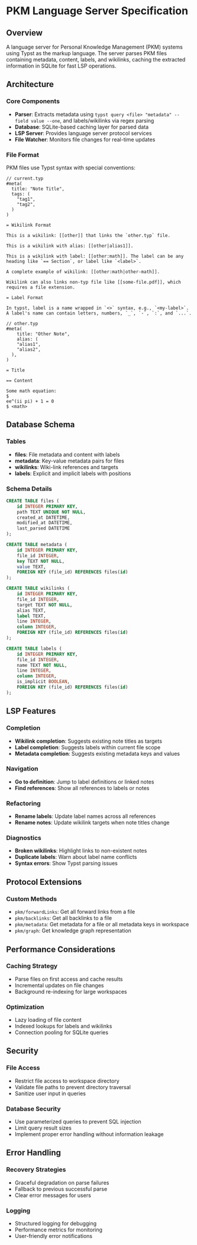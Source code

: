 # PKM Language Server Specification

## Overview

A language server for Personal Knowledge Management (PKM) systems using Typst as the markup language. The server parses PKM files containing metadata, content, labels, and wikilinks, caching the extracted information in SQLite for fast LSP operations.

## Architecture

### Core Components

- **Parser**: Extracts metadata using `typst query <file> "metadata" --field value --one`, and labels/wikilinks via regex parsing
- **Database**: SQLite-based caching layer for parsed data
- **LSP Server**: Provides language server protocol services
- **File Watcher**: Monitors file changes for real-time updates

### File Format

PKM files use Typst syntax with special conventions:

```typ
// current.typ
#meta(
  title: "Note Title",
  tags: (
    "tag1",
    "tag2",
  )
)
 
= Wikilink Format

This is a wikilink: [[other]] that links the `other.typ` file.

This is a wikilink with alias: [[other|alias1]].

This is a wikilink with label: [[other:math]]. The label can be any heading like `== Section`, or label like `<label>`.

A complete example of wikilink: [[other:math|other-math]].

Wikilink can also links non-typ file like [[some-file.pdf]], which requires a file extension.

= Label Format

In typst, label is a name wrapped in `<>` syntax, e.g., `<my-label>`. A label's name can contain letters, numbers, `_`, `-`, `:`, and `...`.

// other.typ
#meta(
    title: "Other Note",
    alias: (
    "alias1",
    "alias2",
  ),
)

= Title

== Content

Some math equation: 
$
ee^(ii pi) + 1 = 0
$ <math>
```

## Database Schema

### Tables

- **files**: File metadata and content with labels
- **metadata**: Key-value metadata pairs for files
- **wikilinks**: Wiki-link references and targets
- **labels**: Explicit and implicit labels with positions

### Schema Details

```sql
CREATE TABLE files (
    id INTEGER PRIMARY KEY,
    path TEXT UNIQUE NOT NULL,
    created_at DATETIME,
    modified_at DATETIME,
    last_parsed DATETIME
);

CREATE TABLE metadata (
    id INTEGER PRIMARY KEY,
    file_id INTEGER,
    key TEXT NOT NULL,
    value TEXT,
    FOREIGN KEY (file_id) REFERENCES files(id)
);

CREATE TABLE wikilinks (
    id INTEGER PRIMARY KEY,
    file_id INTEGER,
    target TEXT NOT NULL,
    alias TEXT,
    label TEXT,
    line INTEGER,
    column INTEGER,
    FOREIGN KEY (file_id) REFERENCES files(id)
);

CREATE TABLE labels (
    id INTEGER PRIMARY KEY,
    file_id INTEGER,
    name TEXT NOT NULL,
    line INTEGER,
    column INTEGER,
    is_implicit BOOLEAN,
    FOREIGN KEY (file_id) REFERENCES files(id)
);
```

## LSP Features

### Completion

- **Wikilink completion**: Suggests existing note titles as targets
- **Label completion**: Suggests labels within current file scope
- **Metadata completion**: Suggests existing metadata keys and values

### Navigation

- **Go to definition**: Jump to label definitions or linked notes
- **Find references**: Show all references to labels or notes

### Refactoring

- **Rename labels**: Update label names across all references
- **Rename notes**: Update wikilink targets when note titles change

### Diagnostics

- **Broken wikilinks**: Highlight links to non-existent notes
- **Duplicate labels**: Warn about label name conflicts
- **Syntax errors**: Show Typst parsing issues

## Protocol Extensions

### Custom Methods

- `pkm/forwardLinks`: Get all forward links from a file
- `pkm/backlinks`: Get all backlinks to a file
- `pkm/metadata`: Get metadata for a file or all metadata keys in workspace
- `pkm/graph`: Get knowledge graph representation

## Performance Considerations

### Caching Strategy

- Parse files on first access and cache results
- Incremental updates on file changes
- Background re-indexing for large workspaces

### Optimization

- Lazy loading of file content
- Indexed lookups for labels and wikilinks
- Connection pooling for SQLite queries

## Security

### File Access

- Restrict file access to workspace directory
- Validate file paths to prevent directory traversal
- Sanitize user input in queries

### Database Security

- Use parameterized queries to prevent SQL injection
- Limit query result sizes
- Implement proper error handling without information leakage

## Error Handling

### Recovery Strategies

- Graceful degradation on parse failures
- Fallback to previous successful parse
- Clear error messages for users

### Logging

- Structured logging for debugging
- Performance metrics for monitoring
- User-friendly error notifications
